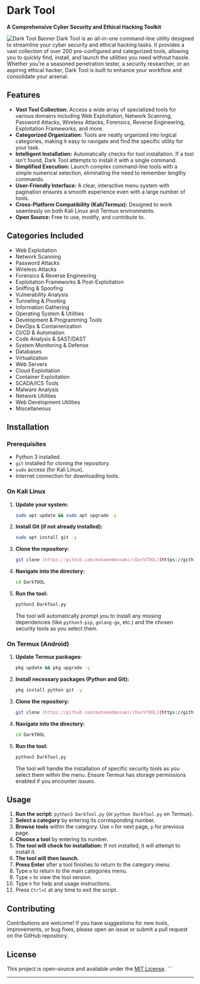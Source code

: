 # Dark Tool

**A Comprehensive Cyber Security and Ethical Hacking Toolkit**

![Dark Tool Banner](https://i.imgur.com/your_banner_image.png) Dark Tool is an all-in-one command-line utility designed to streamline your cyber security and ethical hacking tasks. It provides a vast collection of over 200 pre-configured and categorized tools, allowing you to quickly find, install, and launch the utilities you need without hassle. Whether you're a seasoned penetration tester, a security researcher, or an aspiring ethical hacker, Dark Tool is built to enhance your workflow and consolidate your arsenal.

## Features

* **Vast Tool Collection:** Access a wide array of specialized tools for various domains including Web Exploitation, Network Scanning, Password Attacks, Wireless Attacks, Forensics, Reverse Engineering, Exploitation Frameworks, and more.
* **Categorized Organization:** Tools are neatly organized into logical categories, making it easy to navigate and find the specific utility for your task.
* **Intelligent Installation:** Automatically checks for tool installation. If a tool isn't found, Dark Tool attempts to install it with a single command.
* **Simplified Execution:** Launch complex command-line tools with a simple numerical selection, eliminating the need to remember lengthy commands.
* **User-Friendly Interface:** A clear, interactive menu system with pagination ensures a smooth experience even with a large number of tools.
* **Cross-Platform Compatibility (Kali/Termux):** Designed to work seamlessly on both Kali Linux and Termux environments.
* **Open Source:** Free to use, modify, and contribute to.

## Categories Included

* Web Exploitation
* Network Scanning
* Password Attacks
* Wireless Attacks
* Forensics & Reverse Engineering
* Exploitation Frameworks & Post-Exploitation
* Sniffing & Spoofing
* Vulnerability Analysis
* Tunneling & Pivoting
* Information Gathering
* Operating System & Utilities
* Development & Programming Tools
* DevOps & Containerization
* CI/CD & Automation
* Code Analysis & SAST/DAST
* System Monitoring & Defense
* Databases
* Virtualization
* Web Servers
* Cloud Exploitation
* Container Exploitation
* SCADA/ICS Tools
* Malware Analysis
* Network Utilities
* Web Development Utilities
* Miscellaneous

## Installation

### Prerequisites

* Python 3 installed.
* `git` installed for cloning the repository.
* `sudo` access (for Kali Linux).
* Internet connection for downloading tools.

### On Kali Linux

1.  **Update your system:**
    ```bash
    sudo apt update && sudo apt upgrade -y
    ```
2.  **Install Git (if not already installed):**
    ```bash
    sudo apt install git -y
    ```
3.  **Clone the repository:**
    ```bash
    git clone [https://github.com/mohamedmosamir/DarkTOOL](https://github.com/mohamedmosamir/DarkTOOL)
    ```
4.  **Navigate into the directory:**
    ```bash
    cd DarkTOOL
    ```
5.  **Run the tool:**
    ```bash
    python3 DarkTool.py
    ```
    The tool will automatically prompt you to install any missing dependencies (like `python3-pip`, `golang-go`, etc.) and the chosen security tools as you select them.

### On Termux (Android)

1.  **Update Termux packages:**
    ```bash
    pkg update && pkg upgrade -y
    ```
2.  **Install necessary packages (Python and Git):**
    ```bash
    pkg install python git -y
    ```
3.  **Clone the repository:**
    ```bash
    git clone [https://github.com/mohamedmosamir/DarkTOOL](https://github.com/mohamedmosamir/DarkTOOL)
    ```
4.  **Navigate into the directory:**
    ```bash
    cd DarkTOOL
    ```
5.  **Run the tool:**
    ```bash
    python3 DarkTool.py
    ```
    The tool will handle the installation of specific security tools as you select them within the menu. Ensure Termux has storage permissions enabled if you encounter issues.

## Usage

1.  **Run the script:** `python3 DarkTool.py` (or `python DarkTool.py` on Termux).
2.  **Select a category** by entering its corresponding number.
3.  **Browse tools** within the category. Use `n` for next page, `p` for previous page.
4.  **Choose a tool** by entering its number.
5.  **The tool will check for installation:** If not installed, it will attempt to install it.
6.  **The tool will then launch.**
7.  **Press Enter** after a tool finishes to return to the category menu.
8.  Type `m` to return to the main categories menu.
9.  Type `v` to view the tool version.
10. Type `h` for help and usage instructions.
11. Press `Ctrl+C` at any time to exit the script.

## Contributing

Contributions are welcome! If you have suggestions for new tools, improvements, or bug fixes, please open an issue or submit a pull request on the GitHub repository.

## License

This project is open-source and available under the [MIT License](LICENSE). ```

---
